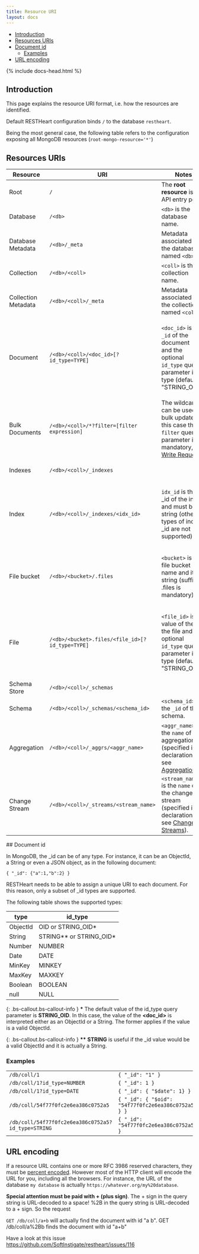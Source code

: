```yaml
---
title: Resource URI
layout: docs
---
```


<div markdown="1" class="d-none d-xl-block col-xl-2 order-last bd-toc">

* [Introduction](#introduction)
* [Resources URIs](#resources-uris)
* [Document id](#document-id)
    * [Examples](#examples)
* [URL encoding](#url-encoding)

</div>
<div markdown="1" class="col-12 col-md-9 col-xl-8 py-md-3 bd-content">

{% include docs-head.html %}

## Introduction

This page explains the resource URI format, i.e. how the resources
are identified.

<div class="bs-callout bs-callout-info mt-3" role="alert">
    <p>
      Default RESTHeart configuration binds <code>/</code> to the database <code>restheart</code>.
    </p>
    <p>
      Being the most general case, the following table refers to the configuration exposing all MongoDB resources (<code>root-mongo-resource='*'</code>)
    </p>
</div>

## Resources URIs
<div class="table-responsive">
<table class="table table-responsive">
<colgroup>
<col class="w-20" />
<col class="w-40" />
<col class="w-40" />
</colgroup>
<thead>
<tr class="header">
<th>Resource</th>
<th>URI</th>
<th>Notes</th>
</tr>
</thead>
<tbody>
<tr class="odd">
<td><p>Root</p></td>
<td><code>/</code></td>
<td>The <strong>root resource</strong> is the API entry point.</td>
</tr>
<tr class="even">
<td>Database</td>
<td><code>/&lt;db&gt;</code></td>
<td><code>&lt;db&gt;</code> is the database name.</td>
</tr>
<tr class="odd">
<td>Database Metadata</td>
<td><code>/&lt;db&gt;/_meta</code></td>
<td>Metadata associated to the database named <code>&lt;db&gt;</code>.</td>
</tr>
<tr class="even">
<td>Collection</td>
<td><code>/&lt;db&gt;/&lt;coll&gt;</code></td>
<td><code>&lt;coll&gt;</code> is the collection name.</td>
</tr>
<tr class="odd">
<td>Collection Metadata</td>
<td><code>/&lt;db&gt;/&lt;coll&gt;/_meta</code></td>
<td>Metadata associated to the collection named <code>&lt;coll&gt;</code>.</td>
</tr>
<tr class="even">
<td>Document</td>
<td><code>/&lt;db&gt;/&lt;coll&gt;/&lt;doc_id&gt;[?id_type=TYPE]</code></td>
<td><p><code>&lt;doc_id&gt;</code> is the <code>_id</code> of the document and the optional <code>id_type</code> query parameter is its type (default is &quot;STRING_OID&quot;).</p></td>
</tr>
<tr class="odd">
<td>Bulk Documents</td>
<td><code>/&lt;db&gt;/&lt;coll&gt;/*?filter=[filter expression]</code></td>
<td>The wildcard can be used for bulk updates; in this case the <code>filter</code> query parameter is mandatory, see  <a href="/docs/mongodb-rest/write-docs">Write Requests</a>.</td>
</tr>
<tr class="even">
<td>Indexes</td>
<td><code>/&lt;db&gt;/&lt;coll&gt;/_indexes</code></td>
<td><p> </p></td>
</tr>
<tr class="odd">
<td>Index</td>
<td><code>/&lt;db&gt;/&lt;coll&gt;/_indexes/&lt;idx_id&gt;</code></td>
<td><p><code>idx_id</code> is the _id of the index and must be a string (other types of index _id are not supported).</p></td>
</tr>
<tr class="even">
<td>File bucket</td>
<td><code>/&lt;db&gt;/&lt;bucket&gt;/.files</code></td>
<td><p><code>&lt;bucket&gt;</code> is the file bucket name and it is a string (suffix .files is mandatory).</p></td>
</tr>
<tr class="odd">
<td>File</td>
<td><code>/&lt;db&gt;/&lt;bucket&gt;.files/&lt;file_id&gt;[?id_type=TYPE]</code></td>
<td><p><code>&lt;file_id&gt;</code> is the value of the _id the file and the optional <code>id_type</code> query parameter is its type (default is &quot;STRING_OID&quot;).</p></td>
</tr>
<tr class="even">
<td>Schema Store</td>
<td><code>/&lt;db&gt;/&lt;coll&gt;/_schemas</code></td>
<td> </td>
</tr>
<tr class="odd">
<td>Schema</td>
<td><code>/&lt;db&gt;/&lt;coll&gt;/_schemas/&lt;schema_id&gt;</code></td>
<td><code>&lt;schema_id&gt;</code> is the <code>_id</code> of the schema.</td>
</tr>
<tr class="even">
<td>Aggregation</td>
<td><code>/&lt;db&gt;/&lt;coll&gt;/_aggrs/&lt;aggr_name&gt;</code></td>
<td><code>&lt;aggr_name&gt;</code> is the <code>name</code> of the aggregation (specified in it declaration, see <a href="/docs/mongodb-rest/aggregations">Aggregations</a>).</td>
</tr>
<tr class="odd">
<td>Change Stream</td>
<td><code>/&lt;db&gt;/&lt;coll&gt;/_streams/&lt;stream_name&gt;</code></td>
<td><code>&lt;stream_name&gt;</code> is the <code>name</code> of the change stream (specified in it declaration, see <a href="/docs/mongodb-websocket/">Change Streams</a>).</td>
</tr>
</tbody>
</table>
</div>
## Document id

In MongoDB, the \_id can be of any type. For instance, it can be an
ObjectId, a String or even a JSON object, as in the following document:


```
{ "_id": {"a":1,"b":2} }
```

RESTHeart needs to be able to assign a unique URI to each document. For
this reason, only a subset of \_id types are supported.

The following table shows the supported types:

<div>
<table class="table table-responsive">
  <thead>
    <tr>
      <th>type</th>
      <th>id_type</th>
    </tr>
  </thead>
  <tbody>
    <tr>
      <td>ObjectId</td>
      <td>OID or STRING_OID*</td>
    </tr>
    <tr>
      <td>String</td>
      <td>STRING** or STRING_OID*</td>
    </tr>
    <tr>
      <td>Number</td>
      <td>NUMBER</td>
    </tr>
    <tr>
      <td>Date</td>
      <td>DATE</td>
    </tr>
    <tr>
      <td>MinKey</td>
      <td>MINKEY</td>
    </tr>
    <tr>
      <td>MaxKey</td>
      <td>MAXKEY</td>
    </tr>
    <tr>
      <td>Boolean</td>
      <td>BOOLEAN</td>
    </tr>
    <tr>
      <td>null</td>
      <td>NULL</td>
    </tr>
  </tbody>
</table>
</div>


{: .bs-callout.bs-callout-info }
**\*** The default value of the id\_type query parameter
is **STRING\_OID**. In this case, the value of the **&lt;doc_id&gt;** is
interpreted either as an ObjectId or a String. The former applies if the
value is a valid ObjectId.

{: .bs-callout.bs-callout-info }
**\*\*** **STRING** is useful if the \_id value would be a valid
ObjectId and it is actually a String.


### Examples

<div>
<table class="table table-responsive">
  <tbody>
    <tr>
      <td><code>/db/coll/1</code></td>
      <td><code>{ "_id": "1" }</code></td>
    </tr>
    <tr>
      <td><code>/db/coll/1?id_type=NUMBER</code></td>
      <td><code>{ "_id": 1 }</code></td>
    </tr>
    <tr>
      <td><code>/db/coll/1?id_type=DATE</code></td>
      <td><code>{ "_id": { "$date": 1} }</code></td>
    </tr>
    <tr>
      <td><code>/db/coll/54f77f0fc2e6ea386c0752a5</code></td>
      <td><code>{ "_id": { "$oid": "54f77f0fc2e6ea386c0752a5" } }</code></td>
    </tr>
    <tr>
      <td><code>/db/coll/54f77f0fc2e6ea386c0752a5?id_type=STRING</code></td>
      <td><code>{ "_id": "54f77f0fc2e6ea386c0752a5" }</code></td>
    </tr>
  </tbody>
</table>
</div>

## URL encoding

If a resource URL contains one or more RFC 3986 reserved characters,
they must be [percent
encoded](https://en.wikipedia.org/wiki/Percent-encoding). However most
of the HTTP client will encode the URL for you, including all the
browsers. For instance, the URL of the database `my database` is
actually `https://whatever.org/my%20database`.

**Special attention must be paid with + (plus sign)**. The + sign in the
query string is URL-decoded to a space! %2B in the query string is
URL-decoded to a + sign. So the request

`GET /db/coll/a+b` will actually find the document with id "a b". GET
/db/coll/a%2Bb finds the document with id "a+b"

Have a look at this issue
<https://github.com/SoftInstigate/restheart/issues/116>

</div>

